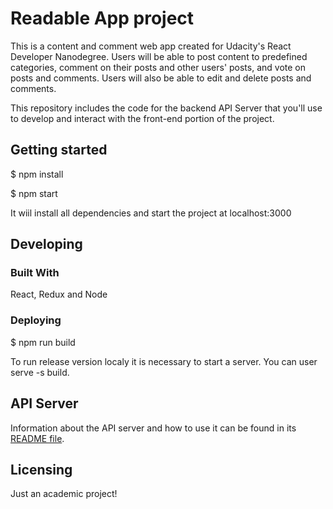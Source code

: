 # Readable App project

This is a content and comment web app created for Udacity's React Developer Nanodegree.
Users will be able to post content to predefined categories, comment on their posts and other users' posts, and vote on posts and comments.
Users will also be able to edit and delete posts and comments.

This repository includes the code for the backend API Server that you'll use to develop and interact with the front-end portion of the project.

## Getting started

$ npm install

$ npm start

It wiil install all dependencies and start the project at localhost:3000

## Developing

### Built With

React, Redux and Node

### Deploying

$ npm run build

To run release version localy it is necessary to start a server. You can user serve -s build.

## API Server

Information about the API server and how to use it can be found in its [README file](api-server/README.md).

## Licensing

Just an academic project!
